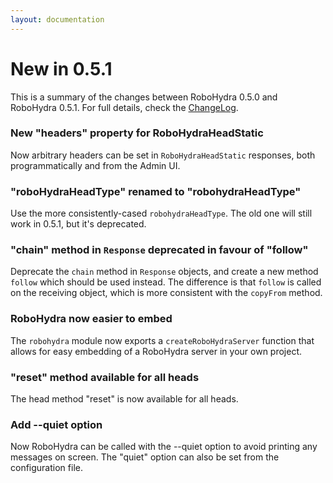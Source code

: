 ```yaml
---
layout: documentation
---
```


New in 0.5.1
============

This is a summary of the changes between RoboHydra 0.5.0 and RoboHydra
0.5.1. For full details, check the
[ChangeLog](https://raw.github.com/robohydra/robohydra/master/ChangeLog).


### New "headers" property for RoboHydraHeadStatic

Now arbitrary headers can be set in `RoboHydraHeadStatic` responses,
both programmatically and from the Admin UI.

### "roboHydraHeadType" renamed to "robohydraHeadType"

Use the more consistently-cased `robohydraHeadType`. The old one will
still work in 0.5.1, but it's deprecated.

### "chain" method in `Response` deprecated in favour of "follow"

Deprecate the `chain` method in `Response` objects, and create a new
method `follow` which should be used instead. The difference is that
`follow` is called on the receiving object, which is more consistent
with the `copyFrom` method.

### RoboHydra now easier to embed

The `robohydra` module now exports a `createRoboHydraServer` function
that allows for easy embedding of a RoboHydra server in your own
project.

### "reset" method available for all heads

The head method "reset" is now available for all heads.

### Add --quiet option

Now RoboHydra can be called with the --quiet option to avoid printing
any messages on screen. The "quiet" option can also be set from the
configuration file.
